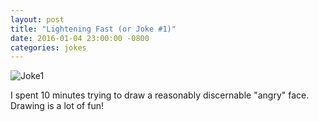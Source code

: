 ```yaml
---
layout: post
title: "Lightening Fast (or Joke #1)"
date: 2016-01-04 23:00:00 -0800
categories: jokes
---
```


![Joke1](http://xenophene.github.io/joke_1.jpg)

I spent 10 minutes trying to draw a reasonably discernable "angry" face. Drawing is a lot of fun!
